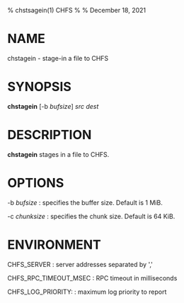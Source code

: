 % chstsagein(1) CHFS
%
% December 18, 2021

# NAME
chstagein - stage-in a file to CHFS

# SYNOPSIS
**chstagein** [-b _bufsize_] _src_ _dest_

# DESCRIPTION
**chstagein** stages in a file to CHFS.

# OPTIONS
-b _bufsize_
: specifies the buffer size.  Default is 1 MiB.

-c _chunksize_
: specifies the chunk size.  Default is 64 KiB.

# ENVIRONMENT
CHFS_SERVER
: server addresses separated by ','

CHFS_RPC_TIMEOUT_MSEC
: RPC timeout in milliseconds

CHFS_LOG_PRIORITY:
: maximum log priority to report
